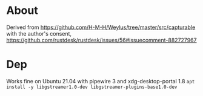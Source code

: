 # About

Derived from https://github.com/H-M-H/Weylus/tree/master/src/capturable with the author's consent, https://github.com/rustdesk/rustdesk/issues/56#issuecomment-882727967 

# Dep

Works fine on Ubuntu 21.04 with pipewire 3 and xdg-desktop-portal 1.8
`
apt install -y libgstreamer1.0-dev libgstreamer-plugins-base1.0-dev
`
